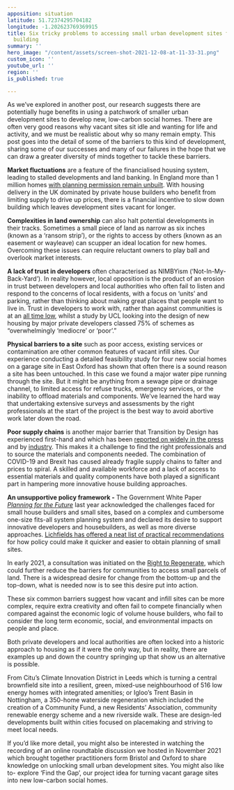 ```yaml
---
apposition: situation
latitude: 51.72374295704182
longitude: -1.202623769369915
title: Six tricky problems to accessing small urban development sites for social home
  building
summary: ''
hero_image: "/content/assets/screen-shot-2021-12-08-at-11-33-31.png"
custom_icon: ''
youtube_url: ''
region: ''
is_published: true

---
```

As we’ve explored in another post, our research suggests there are potentially huge benefits in using a patchwork of smaller urban development sites to develop new, low-carbon social homes. There are often very good reasons why vacant sites sit idle and wanting for life and activity, and we must be realistic about why so many remain empty. This post goes into the detail of some of the barriers to this kind of development, sharing some of our successes and many of our failures in the hope that we can draw a greater diversity of minds together to tackle these barriers.

**Market fluctuations** are a feature of the financialised housing system, leading to stalled developments and land banking. In England more than 1 million homes [with planning permission remain unbuilt](https://www.local.gov.uk/housing-backlog-more-million-homes-planning-permission-not-yet-built). With housing delivery in the UK dominated by private house builders who benefit from limiting supply to drive up prices, there is a financial incentive to slow down building which leaves development sites vacant for longer.

**Complexities in land ownership** can also halt potential developments in their tracks. Sometimes a small piece of land as narrow as six inches (known as a ‘ransom strip’), or the rights to access by others (known as an easement or wayleave) can scupper an ideal location for new homes. Overcoming these issues can require reluctant owners to play ball and overlook market interests.

**A lack of trust in developers** often characterised as NIMBYism (‘Not-In-My-Back-Yard’). In reality however, local opposition is the product of an erosion in trust between developers and local authorities who often fail to listen and respond to the concerns of local residents, with a focus on ‘units’ and parking, rather than thinking about making great places that people want to live in. Trust in developers to work with, rather than against communities is at an [all time low](https://www.bdonline.co.uk/news/98-of-public-dont-trust-developers-research-shows/5100575.article), whilst a study by UCL looking into the design of new housing by major private developers classed 75% of schemes as “overwhelmingly ‘mediocre’ or ‘poor’.”

**Physical barriers to a site** such as poor access, existing services or contamination are other common features of vacant infill sites. Our experience conducting a detailed feasibility study for four new social homes on a garage site in East Oxford has shown that often there is a sound reason a site has been untouched. In this case we found a major water pipe running through the site. But it might be anything from a sewage pipe or drainage channel, to limited access for refuse trucks, emergency services, or the inability to offload materials and components. We’ve learned the hard way that undertaking extensive surveys and assessments by the right professionals at the start of the project is the best way to avoid abortive work later down the road.

**Poor supply chains** is another major barrier that Transition by Design has experienced first-hand and which has been [reported on widely in the press](https://www.insidehousing.co.uk/insight/insight/brexit-how-will-it-affect-the-house-builder-supply-chain-61816) and by [industry](https://www.ribaj.com/intelligence/disrupted-materials-supply-chain-threatens-construction-bouncback-lockdown-brexit). This makes it a challenge to find the right professionals and to source the materials and components needed. The combination of COVID-19 and Brexit has caused already fragile supply chains to falter and prices to spiral. A skilled and available workforce and a lack of access to essential materials and quality components have both played a significant part in hampering more innovative house building approaches.

**An unsupportive policy framework -** The Government White Paper [_Planning for the Future_](https://assets.publishing.service.gov.uk/government/uploads/system/uploads/attachment_data/file/958420/MHCLG-Planning-Consultation.pdf) last year acknowledged the challenges faced for small house builders and small sites, based on a complex and cumbersome one-size fits-all system planning system and declared its desire to support innovative developers and housebuilders, as well as more diverse approaches. [Lichfields has offered a neat list of practical recommendations](https://lichfields.uk/media/6180/small-sites-unlocking-housing-delivery_sep-2020.pdf) for how policy could make it quicker and easier to obtain planning of small sites.

In early 2021, a consultation was initiated on the [Right to Regenerate](https://www.gov.uk/government/news/right-to-regenerate-to-turn-derelict-buildings-into-homes-and-community-assets), which could further reduce the barriers for communities to access small parcels of land. There is a widespread desire for change from the bottom-up and the top-down, what is needed now is to see this desire put into action.

These six common barriers suggest how vacant and infill sites can be more complex, require extra creativity and often fail to compete financially when compared against the economic logic of volume house builders, who fail to consider the long term economic, social, and environmental impacts on people and place.

Both private developers and local authorities are often locked into a historic approach to housing as if it were the only way, but in reality, there are examples up and down the country springing up that show us an alternative is possible.

From Citu’s Climate Innovation District in Leeds which is turning a central brownfield site into a resilient, green, mixed-use neighbourhood of 516 low energy homes with integrated amenities; or Igloo’s Trent Basin in Nottingham, a 350-home waterside regeneration which included the creation of a Community Fund, a new Residents’ Association, community renewable energy scheme and a new riverside walk. These are design-led developments built within cities focused on placemaking and striving to meet local needs.

If you’d like more detail, you might also be interested in watching the recording of an online roundtable discussion we hosted in November 2021 which brought together practitioners form Bristol and Oxford to share knowledge on unlocking small urban development sites. You might also like to- explore ‘Find the Gap’, our project idea for turning vacant garage sites into new low-carbon social homes.
